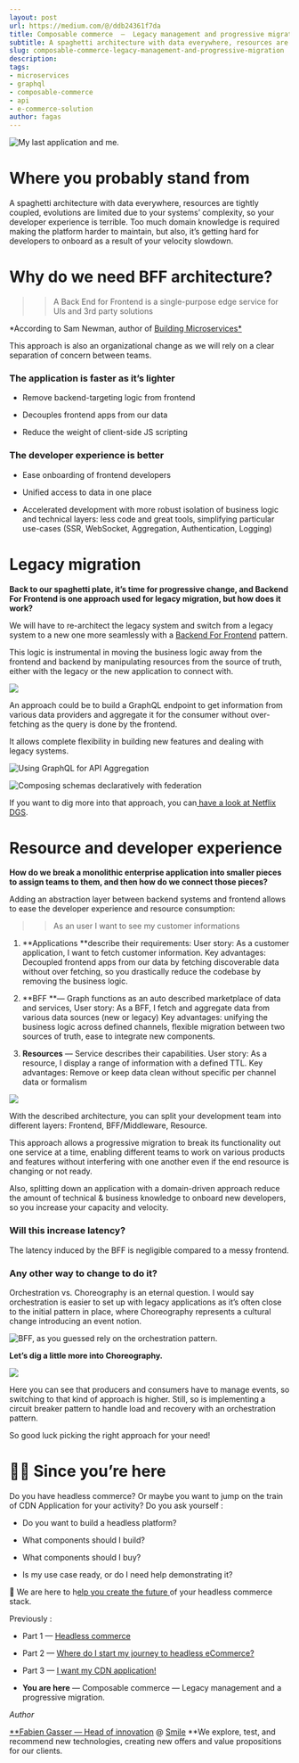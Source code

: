 ```yaml
---
layout: post
url: https://medium.com/@/ddb24361f7da
title: Composable commerce  —  Legacy management and progressive migration
subtitle: A spaghetti architecture with data everywhere, resources are tightly coupled, evolutions are limited due to your systems’ complexity, …
slug: composable-commerce-legacy-management-and-progressive-migration
description: 
tags: 
- microservices
- graphql
- composable-commerce
- api
- e-commerce-solution
author: fagas
---
```


![My last application and me.](/assets/images/posts/0*cIIwH7NKrkGhs1RP)

# Where you probably stand from

A spaghetti architecture with data everywhere, resources are tightly coupled, evolutions are limited due to your systems’ complexity, so your developer experience is terrible. Too much domain knowledge is required making the platform harder to maintain, but also, it’s getting hard for developers to onboard as a result of your velocity slowdown.

# Why do we need BFF architecture?

>> A Back End for Frontend is a single-purpose edge service for UIs and 3rd party solutions

*According to Sam Newman, author of [Building Microservices*](https://www.amazon.fr/Building-Microservices-Sam-Newman/dp/1491950358)

This approach is also an organizational change as we will rely on a clear separation of concern between teams.

### The application is faster as it’s lighter

* Remove backend-targeting logic from frontend

* Decouples frontend apps from our data

* Reduce the weight of client-side JS scripting

### The developer experience is better

* Ease onboarding of frontend developers

* Unified access to data in one place

* Accelerated development with more robust isolation of business logic and technical layers: less code and great tools, simplifying particular use-cases (SSR, WebSocket, Aggregation, Authentication, Logging)

# Legacy migration

**Back to our spaghetti plate, it’s time for progressive change, and Backend For Frontend is one approach used for legacy migration, but how does it work?**

We will have to re-architect the legacy system and switch from a legacy system to a new one more seamlessly with a [Backend For Frontend](https://samnewman.io/patterns/architectural/bff/) pattern.

This logic is instrumental in moving the business logic away from the frontend and backend by manipulating resources from the source of truth, either with the legacy or the new application to connect with.

![](/assets/images/posts/1*MdhzUWZMpxVnnJgvBol6hg.png)

An approach could be to build a GraphQL endpoint to get information from various data providers and aggregate it for the consumer without over-fetching as the query is done by the frontend.

It allows complete flexibility in building new features and dealing with legacy systems.

![Using GraphQL for API Aggregation](/assets/images/posts/1*QaimeFU5BJ-_lQPuudXaqg.png)

![Composing schemas declaratively with federation](/assets/images/posts/0*jpt9dSa9BHDLjJCb.png)

If you want to dig more into that approach, you can[ have a look at Netflix DGS](https://netflixtechblog.com/how-netflix-scales-its-api-with-graphql-federation-part-1-ae3557c187e2).

# Resource and developer experience

**How do we break a monolithic enterprise application into smaller pieces to assign teams to them, and then how do we connect those pieces?**

Adding an abstraction layer between backend systems and frontend allows to ease the developer experience and resource consumption:

>> As an user I want to see my customer informations

1. **Applications **describe their requirements:
User story: As a customer application, I want to fetch customer information.
Key advantages: Decoupled frontend apps from our data by fetching discoverable data without over fetching, so you drastically reduce the codebase by removing the business logic.

1. **BFF **— Graph functions as an auto described marketplace of data and services, 
User story: As a BFF, I fetch and aggregate data from various data sources (new or legacy)
Key advantages: unifying the business logic across defined channels, flexible migration between two sources of truth, ease to integrate new components.

1. **Resources** — Service describes their capabilities.
User story: As a resource, I display a range of information with a defined TTL.
Key advantages: Remove or keep data clean without specific per channel data or formalism

![](/assets/images/posts/1*T2oO34dafeeuQv44rV6gwg.png)

With the described architecture, you can split your development team into different layers: Frontend, BFF/Middleware, Resource.

This approach allows a progressive migration to break its functionality out one service at a time, enabling different teams to work on various products and features without interfering with one another even if the end resource is changing or not ready.

Also, splitting down an application with a domain-driven approach reduce the amount of technical & business knowledge to onboard new developers, so you increase your capacity and velocity.

### Will this increase latency?

The latency induced by the BFF is negligible compared to a messy frontend.

### Any other way to change to do it?

Orchestration vs. Choreography is an eternal question. I would say orchestration is easier to set up with legacy applications as it’s often close to the initial pattern in place, where Choreography represents a cultural change introducing an event notion.

![BFF, as you guessed rely on the orchestration pattern.](/assets/images/posts/1*z4r6JsQZgXdLgzraZtlhRg.png)

**Let’s dig a little more into Choreography.**

![](/assets/images/posts/1*G4_ZaDW4gHk9WjuGbIiFkA.png)

Here you can see that producers and consumers have to manage events, so switching to that kind of approach is higher. Still, so is implementing a circuit breaker pattern to handle load and recovery with an orchestration pattern.

So good luck picking the right approach for your need!

# 🙋‍♂️ Since you’re here

Do you have headless commerce? Or maybe you want to jump on the train of CDN Application for your activity? Do you ask yourself :

* Do you want to build a headless platform?

* What components should I build?

* What components should I buy?

* Is my use case ready, or do I need help demonstrating it?

‍💪 We are here to h[elp you create the future ](https://www.smile.eu/en/contact)of your headless commerce stack.

Previously :

* Part 1 — [Headless commerce](https://medium.com/smileinnovation/headless-commerce-187fbe19f075)

* Part 2 — [Where do I start my journey to headless eCommerce?](https://medium.com/smileinnovation/where-do-i-start-my-journey-to-headless-ecommerce-27a7043f29dd)

* Part 3 — [I want my CDN application!](https://medium.com/smileinnovation/i-want-my-cdn-application-c3c5dd224058)

* **You are here** — Composable commerce — Legacy management and a progressive migration.

*Author*

[**Fabien Gasser — Head of innovation](https://www.linkedin.com/in/fgasser/) @ [Smile](https://innovation.smile.eu/)
**We explore, test, and recommend new technologies, creating new offers and value propositions for our clients.


